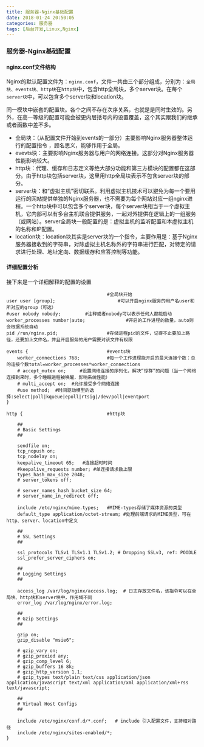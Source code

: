 ```yaml
---
title: 服务器-Nginx基础配置
date: 2018-01-24 20:50:05
categories: 服务器
tags: [后台开发,Linux,Nginx]
---
```

### 服务器-Nginx基础配置
#### nginx.conf文件结构
Nginx的默认配置文件为：`nginx.conf`，文件一共由三个部分组成，分别为：`全局块、events块、http块`在`http块`中，包含http全局块，多个server块。在每个`server块`中，可以包含多个server块和location块。

同一模块中嵌套的配置块。各个之间不存在次序关系，也就是是同时生效的。另外，在高一等级的配置可能会被更内层括号内的设置覆盖，这个其实跟我们的继承或者函数中差不多。

* 全局块：（从配置文件开始到events的一部分）主要影响Nginx服务器整体运行的配置指令 ，顾名思义，能够作用于全局。
* evevts块：主要影响Nginx服务器与用户的网络连接。这部分对Nginx服务器性能影响较大。
* http块：代理、缓存和日志定义等绝大部分功能和第三方模块的配置都在这部分。由于http块包括server块，这里用http全局块表示不包含server块的部分。
* server块：和“虚拟主机”密切联系。利用虚拟主机技术可以避免为每一个要用运行的网站提供单独的Nginx服务器，也不需要为每个网站对应一组nginx进程。一个http块中可以包含多个server块，每个server块相当于一个虚拟主机，它内部可以有多台主机联合提供服务，一起对外提供在逻辑上的一组服务（或网站）。server全局块一般配置的是：虚拟主机的监听配置和本虚拟主机的名称和IP配置。
* location块：location块其实是server块的一个指令，主要作用是：基于Nginx服务器接收到的字符串，对除虚拟主机名称外的字符串进行匹配，对特定的请求进行处理、地址定向、数据缓存和应答控制等功能。

#### 详细配置分析
接下来是一个详细解释的配置的设置
```
                                     #全局块开始
user user [group];                       #可以开启nginx服务的用户名user和所对应的group（可选）
#user nobody nobody;         #注释或者nobody可以表示任何人都能启动
worker_processes number|auto;               #开启的工作进程的数量，auto则会根据系统自动
pid /run/nginx.pid;                  #存储进程pid的文件，记得不止要加上路径，还要加上文件名，并且开启服务的用户需要对该文件有权限

events {                             #events块
    worker_connections 768;          #每一个工作进程能开启的最大连接个数：总的连接个数total=worker_processes*worker_connections
    # accept_mutex on;     #设置网络连接的序列化，解决“惊群”的问题（当一个网络连接到来时，多个睡眠进程被唤醒，影响系统性能）
    # multi_accept on;  #允许接受多个网络连接
    #use method;  #时间驱动模型的选择:select|poll|kqueue|epoll|rtsig|/dev/poll|eventport
}

http {                               #http块

    ##
    # Basic Settings
    ##

    sendfile on;
    tcp_nopush on;
    tcp_nodelay on;
    keepalive_timeout 65;   #连接超时时间
    #keepalive_requests number; #单连接请求数上限
    types_hash_max_size 2048;
    # server_tokens off;

    # server_names_hash_bucket_size 64;
    # server_name_in_redirect off;

    include /etc/nginx/mime.types;   #MIME-types存储了媒体资源的类型
    default_type application/octet-stream; #处理前端请求的MIME类型，可在http、server、location中定义

    ##
    # SSL Settings
    ##

    ssl_protocols TLSv1 TLSv1.1 TLSv1.2; # Dropping SSLv3, ref: POODLE
    ssl_prefer_server_ciphers on;

    ##
    # Logging Settings
    ##

    access_log /var/log/nginx/access.log;  # 日志存放文件名，该指令可以在全局块、http块和server块中，作用域不同
    error_log /var/log/nginx/error.log;

    ##
    # Gzip Settings
    ##

    gzip on;
    gzip_disable "msie6";

    # gzip_vary on;
    # gzip_proxied any;
    # gzip_comp_level 6;
    # gzip_buffers 16 8k;
    # gzip_http_version 1.1;
    # gzip_types text/plain text/css application/json application/javascript text/xml application/xml application/xml+rss text/javascript;

    ##
    # Virtual Host Configs
    ##

    include /etc/nginx/conf.d/*.conf;   # include 引入配置文件，支持相对路径
    include /etc/nginx/sites-enabled/*;
}


```
